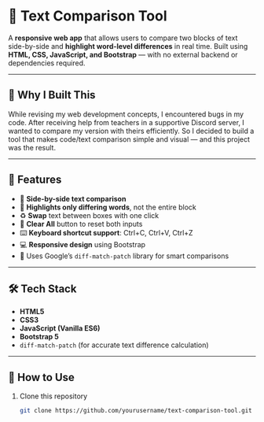 # 📝 Text Comparison Tool

A **responsive web app** that allows users to compare two blocks of text side-by-side and **highlight word-level differences** in real time. Built using **HTML, CSS, JavaScript, and Bootstrap** — with no external backend or dependencies required.

---

## 🚀 Why I Built This

While revising my web development concepts, I encountered bugs in my code. After receiving help from teachers in a supportive Discord server, I wanted to compare my version with theirs efficiently. So I decided to build a tool that makes code/text comparison simple and visual — and this project was the result.

---

## 🔧 Features

- 🔁 **Side-by-side text comparison**
- 🔦 **Highlights only differing words**, not the entire block
- ♻️ **Swap** text between boxes with one click
- 🧹 **Clear All** button to reset both inputs
- ⌨️ **Keyboard shortcut support**: Ctrl+C, Ctrl+V, Ctrl+Z
- 💻 **Responsive design** using Bootstrap
- 🧠 Uses Google’s `diff-match-patch` library for smart comparisons

---

## 🛠️ Tech Stack

- **HTML5**
- **CSS3**
- **JavaScript (Vanilla ES6)**
- **Bootstrap 5**
- `diff-match-patch` (for accurate text difference calculation)

---

## 📁 How to Use

1. Clone this repository  
   ```bash
   git clone https://github.com/yourusername/text-comparison-tool.git
